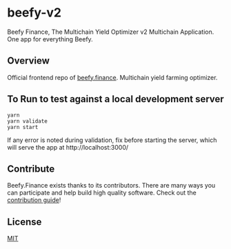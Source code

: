 # beefy-v2
Beefy Finance, The Multichain Yield Optimizer v2 Multichain Application. One app for everything Beefy.

## Overview

Official frontend repo of [beefy.finance](https://app.beefy.finance). Multichain yield farming optimizer.

## To Run to test against a local development server 
```
yarn
yarn validate
yarn start
```
If any error is noted during validation, fix before starting the server, which will serve the app at http://localhost:3000/ 


## Contribute

Beefy.Finance exists thanks to its contributors. There are many ways you can participate and help build high quality software. Check out the  [contribution guide](CONTRIBUTING.md)!

## License

[MIT](LICENSE)
